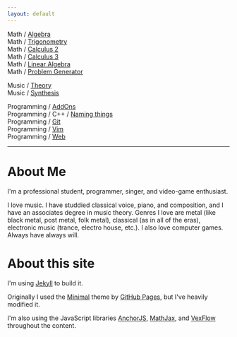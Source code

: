 ```yaml
---
layout: default
---
```


Math / [Algebra](pages/math/algebra)  
Math / [Trigonometry](pages/math/trigonometry)  
Math / [Calculus 2](pages/math/calc-2)  
Math / [Calculus 3](pages/math/calc-3)  
Math / [Linear Algebra](pages/math/linear-algebra)  
Math / [Problem Generator](problem-generator)  

Music / [Theory](pages/music/theory)  
Music / [Synthesis](pages/music/synthesis)  

Programming / [AddOns](pages/programming/addons)  
Programming / C++ / [Naming things](pages/programming/cpp/naming-things)  
Programming / [Git](pages/programming/git)  
Programming / [Vim](pages/programming/vim)  
Programming / [Web](pages/programming/web)  

---

# About Me

I'm a professional student, programmer, singer, and video-game enthusiast.

I love music. I have studdied classical voice, piano, and composition, and I
have an associates degree in music theory. Genres I love are metal (like black
metal, post metal, folk metal), classical (as in all of the eras), electronic
music (trance, electro house, etc.). I also love computer games. Always have
always will.

<!--
On Steam I'm [SweedJesus][steam], and on the Vanilla private server [Elysium
(Anathema)][elysium] my main is Miraculin, 60 priest in [Titans of War][tow] (a
guild which has since moved to play on other servers).
-->

[elysium]: https://elysium-project.org
[tow]: http://titansofwar.org
[steam]: https://steamcommunity.com/id/SweedJesus

# About this site

I'm using [Jekyll][jekyll] to build it.

Originally I used the [Minimal][minimal] theme by [GitHub Pages][github-pages],
but I've heavily modified it.

I'm also using the JavaScript libraries [AnchorJS][anchorjs],
[MathJax][mathjax], and [VexFlow][vexflow] throughout the content.

[jekyll]: https://jekyllrb.com
[github-pages]: https://pages.github.com
[minimal]: https://pages-themes.github.io/minimal
[anchorjs]: https://bryanbraun.com/anchorjs
[mathjax]: https://mathjax.org
[vexflow]: http://vexflow.com

